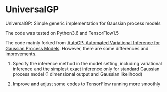 # UniversalGP
UniversalGP: Simple generic implementation for Gaussian process models

The code was tested on Python3.6 and TensorFlow1.5

The code mainly forked from [AutoGP: Automated Variational Inference for Gaussian Process Models](
https://github.com/ebonilla/AutoGP). However, there are some differences and improvements.

1. Specify the inference method in the model setting, including variational inference and the simplest
exact inference only for standard Gaussian process model (1 dimensional output and Gaussian likelihood)

2. Improve and adjust some codes to TensorFlow running more smoothly



 





